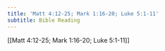 ```yaml
---
title: 'Matt 4:12-25; Mark 1:16-20; Luke 5:1-11'
subtitle: Bible Reading
---
```


[[Matt 4:12-25; Mark 1:16-20; Luke 5:1-11]]